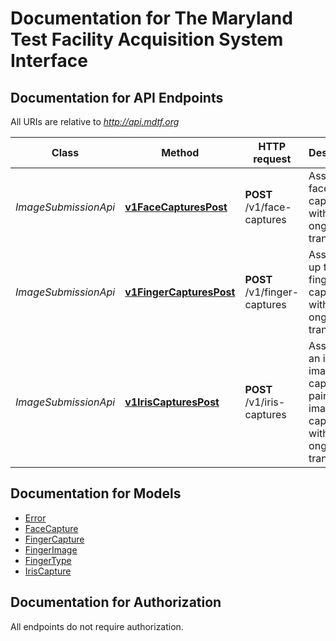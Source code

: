 # Documentation for The Maryland Test Facility Acquisition System Interface

<a name="documentation-for-api-endpoints"></a>
## Documentation for API Endpoints

All URIs are relative to *http://api.mdtf.org*

Class | Method | HTTP request | Description
------------ | ------------- | ------------- | -------------
*ImageSubmissionApi* | [**v1FaceCapturesPost**](Apis/ImageSubmissionApi.md#v1facecapturespost) | **POST** /v1/face-captures | Associate a face image capture with the ongoing transaction
*ImageSubmissionApi* | [**v1FingerCapturesPost**](Apis/ImageSubmissionApi.md#v1fingercapturespost) | **POST** /v1/finger-captures | Associate up to 10 finger captures with the ongoing transaction
*ImageSubmissionApi* | [**v1IrisCapturesPost**](Apis/ImageSubmissionApi.md#v1iriscapturespost) | **POST** /v1/iris-captures | Associate an iris image capture (or pair of image captures) with the ongoing transaction


<a name="documentation-for-models"></a>
## Documentation for Models

 - [Error](./Models/Error.md)
 - [FaceCapture](./Models/FaceCapture.md)
 - [FingerCapture](./Models/FingerCapture.md)
 - [FingerImage](./Models/FingerImage.md)
 - [FingerType](./Models/FingerType.md)
 - [IrisCapture](./Models/IrisCapture.md)


<a name="documentation-for-authorization"></a>
## Documentation for Authorization

All endpoints do not require authorization.
